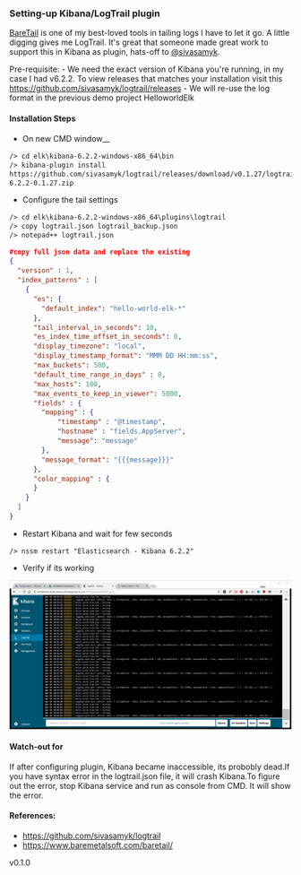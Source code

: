 
### Setting-up Kibana/LogTrail plugin

[BareTail](https://www.baremetalsoft.com/baretail/) is one of my best-loved tools in tailing logs I have to let it go. A little digging gives me LogTrail.
It's great that someone made great work to support this in Kibana as plugin, hats-off to [@sivasamyk](https://github.com/sivasamyk).

Pre-requisite:
	- We need the exact version of Kibana you're running, in my case I had v6.2.2. To view releases that matches your installation visit this https://github.com/sivasamyk/logtrail/releases
	- We will re-use the log format in the previous demo project HelloworldElk

#### Installation Steps

- On new CMD window__
```
/> cd elk\kibana-6.2.2-windows-x86_64\bin
/> kibana-plugin install https://github.com/sivasamyk/logtrail/releases/download/v0.1.27/logtrail-6.2.2-0.1.27.zip
```

- Configure the tail settings
```
/> cd elk\kibana-6.2.2-windows-x86_64\plugins\logtrail
/> copy logtrail.json logtrail_backup.json
/> notepad++ logtrail.json
```

```json
#copy full json data and replace the existing
{
  "version" : 1,
  "index_patterns" : [
    {      
      "es": {
        "default_index": "hello-world-elk-*"
      },
      "tail_interval_in_seconds": 10,
      "es_index_time_offset_in_seconds": 0,
      "display_timezone": "local",
      "display_timestamp_format": "MMM DD HH:mm:ss",
      "max_buckets": 500,
      "default_time_range_in_days" : 0,
      "max_hosts": 100,
      "max_events_to_keep_in_viewer": 5000,
      "fields" : {
        "mapping" : {
            "timestamp" : "@timestamp",
            "hostname" : "fields.AppServer",
            "message": "message"
        },
        "message_format": "{{{message}}}"
      },
      "color_mapping" : {
      }
    }  
  ]
}
```

- Restart Kibana and wait for few seconds
```
/> nssm restart "Elasticsearch - Kibana 6.2.2"
```

- Verify if its working

![test](https://github.com/rdagumampan/elasticsearch-windows-server-cookbook/blob/master/screenshot-kibana-plugin-logtrail.PNG "")

#### Watch-out for

If after configuring plugin, Kibana became inaccessible, its probobly dead.If you have syntax error in the logtrail.json file, it will crash Kibana.To figure out the error, stop Kibana service and run as console from CMD. It will show the error.

#### References:

- https://github.com/sivasamyk/logtrail
- https://www.baremetalsoft.com/baretail/

v0.1.0

